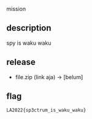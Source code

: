 mission

## description

spy is waku waku

## release

- file.zip (link aja) -> [belum]

## flag

`LA2022{sp3ctrum_is_waku_waku}`
